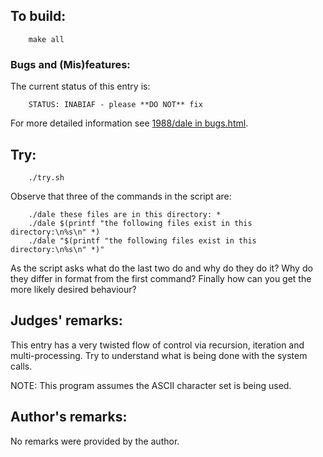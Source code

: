 ## To build:

``` <!---sh-->
    make all
```


### Bugs and (Mis)features:

The current status of this entry is:

```
    STATUS: INABIAF - please **DO NOT** fix
```

For more detailed information see [1988/dale in bugs.html](../../bugs.html#1988_dale).


## Try:

``` <!---sh-->
    ./try.sh
```

Observe that three of the commands in the script are:

``` <!---sh-->
    ./dale these files are in this directory: *
    ./dale $(printf "the following files exist in this directory:\n%s\n" *)
    ./dale "$(printf "the following files exist in this directory:\n%s\n" *)"
```

As the script asks what do the last two do and why do they do it? Why do they
differ in format from the first command? Finally how can you get the more likely
desired behaviour?


## Judges' remarks:

This entry has a very twisted flow of control via recursion, iteration
and multi-processing.  Try to understand what is being done with the
system calls.

NOTE: This program assumes the ASCII character set is being used.


## Author's remarks:

No remarks were provided by the author.


<!--

    Copyright © 1984-2024 by Landon Curt Noll. All Rights Reserved.

    You are free to share and adapt this file under the terms of this license:

	Creative Commons Attribution-ShareAlike 4.0 International (CC BY-SA 4.0)

    For more information, see:

	https://creativecommons.org/licenses/by-sa/4.0/

-->
